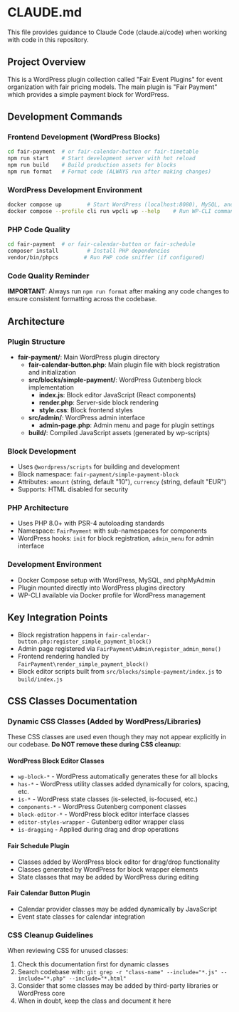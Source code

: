 # CLAUDE.md

This file provides guidance to Claude Code (claude.ai/code) when working with code in this repository.

## Project Overview

This is a WordPress plugin collection called "Fair Event Plugins" for event organization with fair pricing models. The main plugin is "Fair Payment" which provides a simple payment block for WordPress.

## Development Commands

### Frontend Development (WordPress Blocks)
```bash
cd fair-payment  # or fair-calendar-button or fair-timetable
npm run start    # Start development server with hot reload
npm run build    # Build production assets for blocks
npm run format   # Format code (ALWAYS run after making changes)
```

### WordPress Development Environment
```bash
docker compose up        # Start WordPress (localhost:8080), MySQL, and phpMyAdmin (localhost:8081)
docker compose --profile cli run wpcli wp --help    # Run WP-CLI commands
```

### PHP Code Quality
```bash
cd fair-payment  # or fair-calendar-button or fair-schedule
composer install         # Install PHP dependencies
vendor/bin/phpcs        # Run PHP code sniffer (if configured)
```

### Code Quality Reminder
**IMPORTANT**: Always run `npm run format` after making any code changes to ensure consistent formatting across the codebase.

## Architecture

### Plugin Structure
- **fair-payment/**: Main WordPress plugin directory
  - **fair-calendar-button.php**: Main plugin file with block registration and initialization
  - **src/blocks/simple-payment/**: WordPress Gutenberg block implementation
    - **index.js**: Block editor JavaScript (React components)
    - **render.php**: Server-side block rendering
    - **style.css**: Block frontend styles
  - **src/admin/**: WordPress admin interface
    - **admin-page.php**: Admin menu and page for plugin settings
  - **build/**: Compiled JavaScript assets (generated by wp-scripts)

### Block Development
- Uses `@wordpress/scripts` for building and development
- Block namespace: `fair-payment/simple-payment-block`
- Attributes: `amount` (string, default "10"), `currency` (string, default "EUR")
- Supports: HTML disabled for security

### PHP Architecture
- Uses PHP 8.0+ with PSR-4 autoloading standards
- Namespace: `FairPayment` with sub-namespaces for components
- WordPress hooks: `init` for block registration, `admin_menu` for admin interface

### Development Environment
- Docker Compose setup with WordPress, MySQL, and phpMyAdmin
- Plugin mounted directly into WordPress plugins directory
- WP-CLI available via Docker profile for WordPress management

## Key Integration Points

- Block registration happens in `fair-calendar-button.php:register_simple_payment_block()`
- Admin page registered via `FairPayment\Admin\register_admin_menu()`
- Frontend rendering handled by `FairPayment\render_simple_payment_block()`
- Block editor scripts built from `src/blocks/simple-payment/index.js` to `build/index.js`

## CSS Classes Documentation

### Dynamic CSS Classes (Added by WordPress/Libraries)
These CSS classes are used even though they may not appear explicitly in our codebase. **Do NOT remove these during CSS cleanup**:

#### WordPress Block Editor Classes
- `wp-block-*` - WordPress automatically generates these for all blocks
- `has-*` - WordPress utility classes added dynamically for colors, spacing, etc.
- `is-*` - WordPress state classes (is-selected, is-focused, etc.)
- `components-*` - WordPress Gutenberg component classes
- `block-editor-*` - WordPress block editor interface classes
- `editor-styles-wrapper` - Gutenberg editor wrapper class
- `is-dragging` - Applied during drag and drop operations

#### Fair Schedule Plugin
- Classes added by WordPress block editor for drag/drop functionality
- Classes generated by WordPress for block wrapper elements
- State classes that may be added by WordPress during editing

#### Fair Calendar Button Plugin  
- Calendar provider classes may be added dynamically by JavaScript
- Event state classes for calendar integration

### CSS Cleanup Guidelines
When reviewing CSS for unused classes:
1. Check this documentation first for dynamic classes
2. Search codebase with: `git grep -r "class-name" --include="*.js" --include="*.php" --include="*.html"`
3. Consider that some classes may be added by third-party libraries or WordPress core
4. When in doubt, keep the class and document it here
